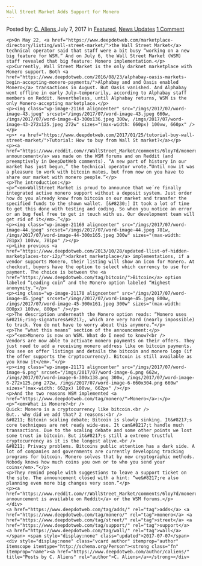 ```yaml
---
Wall Street Market Adds Support for Monero
---
```

<article class="post-listing post-21166 post type-post status-publish format-standard has-post-thumbnail hentry  tag-adds tag-monero tag-street tag-support tag-wall">
    <div class="post-inner">
        <span>Posted by: <a href="https://www.deepdotweb.com/author/caliens/" title="">C. Aliens </a></span>
    <span>July 7, 2017</span>
    <span>in <a href="https://www.deepdotweb.com/category/deepdot-news/" rel="category tag">Featured</a>, <a href="https://www.deepdotweb.com/category/news-updates/" rel="category tag">News Updates</a></span>
    <span><a href="https://www.deepdotweb.com/2017/07/07/wall-street-market-adds-support-monero/#comments">1 Comment</a></span>
    </p>
    <div class="clear"></div>
    
    <p>On May 22, <a href="https://www.deepdotweb.com/marketplace-directory/listing/wall-street-market/">the Wall Street Market</a> technical operator said that staff were a bit busy “working on a new big feature for WSM.” And on July 6, the Wall Street Market (WSM) staff revealed that big feature: Monero implementation.</p>
    <p>Currently, Wall Street Market is the only darknet marketplace with Monero support. Both <a href="https://www.deepdotweb.com/2016/08/23/alphabay-oasis-markets-begin-accepting-monero-payments/">Alphabay and and Oasis enabled Monero</a> transactions in August. But Oasis vanished. And Alphabay went offline in early July—temporarily, according to Alphabay staff members on Reddit. Nevertheless, until Alphabay returns, WSM is the only Monero-accepting marketplace.</p>
    <p><img class="wp-image-21168 aligncenter" src="/imgs/2017/07/word-image-43.jpeg" srcset="/imgs/2017/07/word-image-43.jpeg 660w, /imgs/2017/07/word-image-43-300x136.jpeg 300w, /imgs/2017/07/word-image-43-272x125.jpeg 272w" sizes="(max-width: 660px) 100vw, 660px" /></p>
    <p>• <a href="https://www.deepdotweb.com/2017/01/25/tutorial-buy-wall-street-market/">Tutorial: How to buy from Wall St market?</a></p>
    <p><a href="https://www.reddit.com/r/WallStreet_Market/comments/6loy7d/monero_update_is_live/">The announcement</a> was made on the WSM forums and on Reddit (and preemptively in DeepDotWeb comments). “A new part of history in our market has just begun,” the technical operator wrote.“Until now it was a pleasure to work with bitcoin mates, but from now on you have to share our market with monero people.”</p>
    <p>The introduction:</p>
    <p>“<em>WallStreet Market is proud to announce that we´re finally integrated active monero support without a deposit system. Just order how do you already know from bitcoin on our market and transfer the specified funds to the shown wallet. [&#8230;] It took a lot of time to get this done with testing and coding. So when you notice an error or an bug feel free to get in touch with us. Our development team will get rid of it</em>.”</p>
    <p><img class="wp-image-21169 aligncenter" src="/imgs/2017/07/word-image-44.jpeg" srcset="/imgs/2017/07/word-image-44.jpeg 781w, /imgs/2017/07/word-image-44-300x165.jpeg 300w" sizes="(max-width: 781px) 100vw, 781px" /></p>
    <p>Like previous <a href="https://www.deepdotweb.com/2013/10/28/updated-llist-of-hidden-marketplaces-tor-i2p/">darknet marketplace</a> implementations, if a vendor supports Monero, their listing will show an icon for Monero. At checkout, buyers have the option to select which currency to use for payment. The choice is between the <a href="https://www.deepdotweb.com/tag/bitcoin/">Bitcoin</a> option labeled “Leading coin” and the Monero option labeled “Highest anonymity.”</p>
    <p><img class="wp-image-21170 aligncenter" src="/imgs/2017/07/word-image-45.jpeg" srcset="/imgs/2017/07/word-image-45.jpeg 800w, /imgs/2017/07/word-image-45-300x161.jpeg 300w" sizes="(max-width: 800px) 100vw, 800px" /></p>
    <p>The description underneath the Monero option reads: “Monero uses &#8216;ring-signatures&#8217;, which are very hard (nearly impossible) to track. You do not have to worry about this anymore.”</p>
    <p>The “what this means” section of the announcement:</p>
    <p>“<em>Monero is now on WSM. What do I need to know?<br />
    Vendors are now able to activate monero payments on their offers. They just need to add a receiving monero address like on bitcoin payments. You see on offer listings and details the bitcoin and monero logo (if the offer supports the cryptocurrency). Bitcoin is still available as you know it</em>.”</p>
    <p><img class="wp-image-21171 aligncenter" src="/imgs/2017/07/word-image-6.png" srcset="/imgs/2017/07/word-image-6.png 662w, /imgs/2017/07/word-image-6-300x138.png 300w, /imgs/2017/07/word-image-6-272x125.png 272w, /imgs/2017/07/word-image-6-660x304.png 660w" sizes="(max-width: 662px) 100vw, 662px" /></p>
    <p>And the two reasons WSM implemented <a href="https://www.deepdotweb.com/tag/monero/">Monero</a>:</p>
    <p>“<em>What is Monero?<br />
    Quick: Monero is a cryptocurrency like bitcoin.<br />
    But.. why did we add that? 2 reasons:<br />
    &#8211; Bitcoin scaling debate; Bitcoin is slowly sinking. It&#8217;s core techniques are not ready wide-use. It can&#8217;t handle much transactions. Due to the scaling debate and some other points we lost some trust in bitcoin. But it&#8217;s still a extreme trustful cryptocurrency as it is the longest alive.<br />
    &#8211; Privacy problems. Bitcoins public attention has a dark side. A lot of companies and governments are currently developing tracking programs for bitcoin. Monero solves that by new cryptographic methods. Nobody knows how much coins you own or to who you send your coins</em>.”</p>
    <p>They remind people with suggestions to leave a support ticket on the site. The announcement closed with a hint: “we&#8217;re also planning even more big changes very soon.”</p>
    <p><a href="https://www.reddit.com/r/WallStreet_Market/comments/6loy7d/monero_update_is_live/">Full announcement is available on Reddit</a> or the WSM forums.</p>
    </div>
    <a href="https://www.deepdotweb.com/tag/adds/" rel="tag">adds</a> <a href="https://www.deepdotweb.com/tag/monero/" rel="tag">monero</a> <a href="https://www.deepdotweb.com/tag/street/" rel="tag">street</a> <a href="https://www.deepdotweb.com/tag/support/" rel="tag">support</a> <a href="https://www.deepdotweb.com/tag/wall/" rel="tag">wall</a></span> <span style="display:none" class="updated">2017-07-07</span>
    <div style="display:none" class="vcard author" itemprop="author" itemscope itemtype="http://schema.org/Person"><strong class="fn" itemprop="name"><a href="https://www.deepdotweb.com/author/caliens/" title="Posts by C. Aliens" rel="author">C. Aliens</a></strong></div>
    
